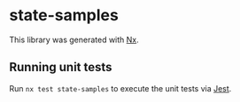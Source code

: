 # state-samples

This library was generated with [Nx](https://nx.dev).

## Running unit tests

Run `nx test state-samples` to execute the unit tests via [Jest](https://jestjs.io).

